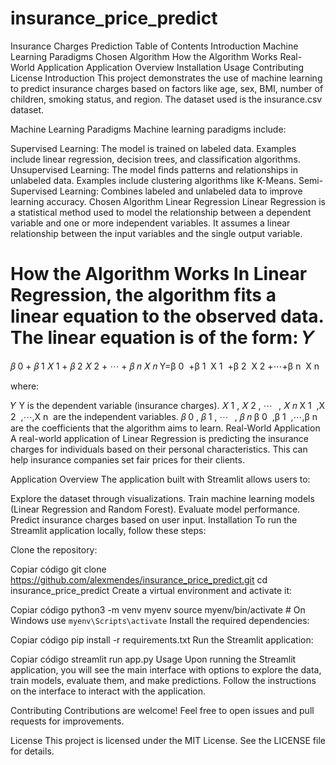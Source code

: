# insurance_price_predict


Insurance Charges Prediction
Table of Contents
Introduction
Machine Learning Paradigms
Chosen Algorithm
How the Algorithm Works
Real-World Application
Application Overview
Installation
Usage
Contributing
License
Introduction
This project demonstrates the use of machine learning to predict insurance charges based on factors like age, sex, BMI, number of children, smoking status, and region. The dataset used is the insurance.csv dataset.

Machine Learning Paradigms
Machine learning paradigms include:

Supervised Learning: The model is trained on labeled data. Examples include linear regression, decision trees, and classification algorithms.
Unsupervised Learning: The model finds patterns and relationships in unlabeled data. Examples include clustering algorithms like K-Means.
Semi-Supervised Learning: Combines labeled and unlabeled data to improve learning accuracy.
Chosen Algorithm
Linear Regression
Linear Regression is a statistical method used to model the relationship between a dependent variable and one or more independent variables. It assumes a linear relationship between the input variables and the single output variable.

How the Algorithm Works
In Linear Regression, the algorithm fits a linear equation to the observed data. The linear equation is of the form:
𝑌
=
𝛽
0
+
𝛽
1
𝑋
1
+
𝛽
2
𝑋
2
+
⋯
+
𝛽
𝑛
𝑋
𝑛
Y=β 
0
​
 +β 
1
​
 X 
1
​
 +β 
2
​
 X 
2
​
 +⋯+β 
n
​
 X 
n
​
 

where:

𝑌
Y is the dependent variable (insurance charges).
𝑋
1
,
𝑋
2
,
⋯
 
,
𝑋
𝑛
X 
1
​
 ,X 
2
​
 ,⋯,X 
n
​
  are the independent variables.
𝛽
0
,
𝛽
1
,
⋯
 
,
𝛽
𝑛
β 
0
​
 ,β 
1
​
 ,⋯,β 
n
​
  are the coefficients that the algorithm aims to learn.
Real-World Application
A real-world application of Linear Regression is predicting the insurance charges for individuals based on their personal characteristics. This can help insurance companies set fair prices for their clients.

Application Overview
The application built with Streamlit allows users to:

Explore the dataset through visualizations.
Train machine learning models (Linear Regression and Random Forest).
Evaluate model performance.
Predict insurance charges based on user input.
Installation
To run the Streamlit application locally, follow these steps:

Clone the repository:


Copiar código
git clone https://github.com/alexmendes/insurance_price_predict.git
cd insurance_price_predict
Create a virtual environment and activate it:


Copiar código
python3 -m venv myenv
source myenv/bin/activate  # On Windows use `myenv\Scripts\activate`
Install the required dependencies:


Copiar código
pip install -r requirements.txt
Run the Streamlit application:


Copiar código
streamlit run app.py
Usage
Upon running the Streamlit application, you will see the main interface with options to explore the data, train models, evaluate them, and make predictions. Follow the instructions on the interface to interact with the application.

Contributing
Contributions are welcome! Feel free to open issues and pull requests for improvements.

License
This project is licensed under the MIT License. See the LICENSE file for details.










